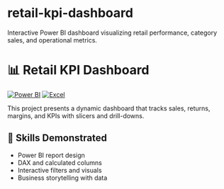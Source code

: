 # retail-kpi-dashboard
Interactive Power BI dashboard visualizing retail performance, category sales, and operational metrics.
# 📊 Retail KPI Dashboard

[![Power BI](https://img.shields.io/badge/Power--BI-Dashboard-yellow.svg)](https://powerbi.microsoft.com/)
[![Excel](https://img.shields.io/badge/Excel-Data-green.svg)](https://www.microsoft.com/en-us/microsoft-365/excel)

This project presents a dynamic dashboard that tracks sales, returns, margins, and KPIs with slicers and drill-downs.

## 🧠 Skills Demonstrated
- Power BI report design
- DAX and calculated columns
- Interactive filters and visuals
- Business storytelling with data
